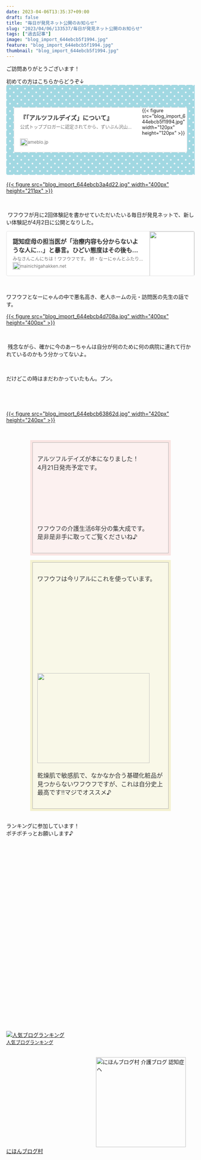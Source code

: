 ```yaml
---
date: 2023-04-06T13:35:37+09:00
draft: false
title: "毎日が発見ネット公開のお知らせ"
slug: "2023/04/06/133537/毎日が発見ネット公開のお知らせ"
tags: ["過去記事"]
image: "blog_import_644ebcb5f1994.jpg"
feature: "blog_import_644ebcb5f1994.jpg"
thumbnail: "blog_import_644ebcb5f1994.jpg"
---
```

<p>ご訪問ありがとうございます！</p><div>初めての方はこちらからどうぞ↓<div style="background: #a1d8e2; background-image: radial-gradient(#f7f6fb 10%, transparent 20%), radial-gradient(#f7f6fb 10%, transparent 20%); background-size: 20px 20px; background-position: 0 0, 10px 10px; font-size: 90%; padding: 20px;"><p> </p><div class="ogpCard_root"><article class="ogpCard_wrap" contenteditable="false" style="display:inline-block;max-width:100%"><a class="ogpCard_link" data-ogp-card-log="" href="entry-12641756667.html" rel="noopener noreferrer" style="display:flex;justify-content:space-between;overflow:hidden;box-sizing:border-box;width:620px;max-width:100%;height:120px;border:1px solid #e2e2e2;border-radius:4px;background-color:#fff;text-decoration:none" target="_blank"><span class="ogpCard_content" style="display:flex;flex-direction:column;overflow:hidden;width:100%;padding:16px"><span class="ogpCard_title" style="-webkit-box-orient:vertical;display:-webkit-box;-webkit-line-clamp:2;max-height:48px;line-height:1.4;font-size:16px;color:#333;text-align:left;font-weight:bold;overflow:hidden">『「アルツフルデイズ」について』</span><span class="ogpCard_description" style="overflow:hidden;text-overflow:ellipsis;white-space:nowrap;line-height:1.6;margin-top:4px;color:#757575;text-align:left;font-size:12px">公式トップブロガーに認定されてから、ずいぶん沢山の方に新しくフォロワーになっていただいています。本当にありがとうございます。 フォローする｜Ameba (アメ…</span><span class="ogpCard_url" style="display:flex;align-items:center;margin-top:auto"><span class="ogpCard_iconWrap" style="position:relative;width:20px;height:20px;flex-shrink:0"><img alt="リンク" class="ogpCard_icon" height="20" loading="lazy" src="data:image/svg+xml;charset=utf-8,%3Csvg%20xmlns%3D%22http%3A%2F%2Fwww.w3.org%2F2000%2Fsvg%22%20title%3D%22Placeholder%20for%20Images%22%20role%3D%22presentation%22%20viewBox%3D%220%200%2020%2020%22%20%2F%3E" style="position: absolute; top: 0; bottom: 0; right: 0; left: 0; height: 100%; max-height: 100%; aspect-ratio: 20 / 20;" width="20" data-src="https://c.stat100.ameba.jp/ameblo/symbols/v3.20.0/svg/gray/editor_link.svg"/><noscript><img alt="リンク" class="ogpCard_icon" height="20" loading="lazy" src="https://c.stat100.ameba.jp/ameblo/symbols/v3.20.0/svg/gray/editor_link.svg" style="position:absolute;top:0;bottom:0;right:0;left:0;height:100%;max-height:100%" width="20"></noscript></span><span class="ogpCard_urlText" style="overflow:hidden;text-overflow:ellipsis;white-space:nowrap;color:#757575;font-size:12px;text-align:left">ameblo.jp</span></span></span><span class="ogpCard_imageWrap" style="position:relative;width:120px;height:120px;flex-shrink:0">{{< figure src="blog_import_644ebcb5f1994.jpg" width="120px" height="120px" >}}</span></a></article></div><p> </p></div>   </div><div><div><div><a href="blog_import_644ebcb3a4d22.jpg">{{< figure src="blog_import_644ebcb3a4d22.jpg" width="400px" height="211px" >}}</a></div><p> </p></div><p> ワフウフが月に2回体験記を書かせていただいたいる毎日が発見ネットで、新しい体験記が4月2日に公開となりした。</p><p></p><div class="ogpCard_root"><article class="ogpCard_wrap" style="display:inline-block;max-width:100%" contenteditable="false"><a class="ogpCard_link" href="post-6920.php" target="_blank" rel="noopener noreferrer" data-ogp-card-log="" style="display:flex;justify-content:space-between;overflow:hidden;box-sizing:border-box;width:620px;max-width:100%;height:120px;border:1px solid #e2e2e2;border-radius:4px;background-color:#fff;text-decoration:none" contenteditable="false"><span class="ogpCard_content" style="display:flex;flex-direction:column;overflow:hidden;width:100%;padding:16px"><span class="ogpCard_title" style="-webkit-box-orient:vertical;display:-webkit-box;-webkit-line-clamp:2;max-height:48px;line-height:1.4;font-size:16px;color:#333;text-align:left;font-weight:bold;overflow:hidden">認知症母の担当医が「治療内容も分からないような人に...」と暴言。ひどい態度はその後も続き／ワフウフ</span><span class="ogpCard_description" style="overflow:hidden;text-overflow:ellipsis;white-space:nowrap;line-height:1.6;margin-top:4px;color:#757575;text-align:left;font-size:12px">みなさんこんにちは！ワフウフです。 姉・なーにゃんとふたりで、認知症になった母・あーちゃんの介護をしています。 【前回】「僕にはできませんから！」母の担当医がまさかの「開き直り」。この人に母を任せて大丈夫？ 2019年4月、DV男の父・たんたんから逃れて母は介護付有料老人ホームへ入居しました。 老人ホーム内で受けていた糖尿病の治療に不満があり、訪問医の先生と…</span><span class="ogpCard_url" style="display:flex;align-items:center;margin-top:auto"><span class="ogpCard_iconWrap" style="position:relative;width:20px;height:20px;flex-shrink:0"><img class="ogpCard_icon" alt="リンク" loading="lazy" src="data:image/svg+xml;charset=utf-8,%3Csvg%20xmlns%3D%22http%3A%2F%2Fwww.w3.org%2F2000%2Fsvg%22%20title%3D%22Placeholder%20for%20Images%22%20role%3D%22presentation%22%20viewBox%3D%220%200%2020%2020%22%20%2F%3E" width="20" height="20" style="position: absolute; top: 0; bottom: 0; right: 0; left: 0; height: 100%; max-height: 100%; aspect-ratio: 20 / 20;" data-src="https://c.stat100.ameba.jp/ameblo/symbols/v3.20.0/svg/gray/editor_link.svg"/><noscript><img class="ogpCard_icon" alt="リンク" loading="lazy" src="https://c.stat100.ameba.jp/ameblo/symbols/v3.20.0/svg/gray/editor_link.svg" width="20" height="20" style="position:absolute;top:0;bottom:0;right:0;left:0;height:100%;max-height:100%"></noscript></span><span class="ogpCard_urlText" style="overflow:hidden;text-overflow:ellipsis;white-space:nowrap;color:#757575;font-size:12px;text-align:left">mainichigahakken.net</span></span></span><span class="ogpCard_imageWrap" style="position:relative;width:120px;height:120px;flex-shrink:0"><img class="ogpCard_image" loading="lazy" src="data:image/svg+xml;charset=utf-8,%3Csvg%20xmlns%3D%22http%3A%2F%2Fwww.w3.org%2F2000%2Fsvg%22%20title%3D%22Placeholder%20for%20Images%22%20role%3D%22presentation%22%20viewBox%3D%220%200%20120%20120%22%20%2F%3E" alt="" data-ogp-card-image="" width="120" height="120" style="position: absolute; top: 50%; left: 50%; object-fit: cover; min-height: 100%; min-width: 100%; transform: translate(-50%,-50%); aspect-ratio: 120 / 120;" data-src="https://mainichigahakken.net/essay/img/5598686745c509884e4c3e86bd410de4f8720bdf.jpg"/><noscript><img class="ogpCard_image" loading="lazy" src="https://mainichigahakken.net/essay/img/5598686745c509884e4c3e86bd410de4f8720bdf.jpg" alt="" data-ogp-card-image="" width="120" height="120" style="position:absolute;top:50%;left:50%;object-fit:cover;min-height:100%;min-width:100%;transform:translate(-50%,-50%)"></noscript></span></a></article></div><p></p><p><br/></p><p>ワフウフとなーにゃんの中で悪名高き、老人ホームの元・訪問医の先生の話です。</p><div><a href="blog_import_644ebcb4d708a.jpg">{{< figure src="blog_import_644ebcb4d708a.jpg" width="400px" height="400px" >}}</a></div><p><br/></p><p> 残念ながら、確かに今のあーちゃんは自分が何のために何の病院に連れて行かれているのかもう分かってないよ。</p><p><br/></p><p>だけどこの時はまだわかっていたもん。プン。</p><p><br/></p><p><br/></p><p><a href="reader.do?bnm=macb2b37" rel="noopener noreferrer" target="_blank">{{< figure src="blog_import_644ebcb63862d.jpg" width="420px" height="240px" >}}</a></p><p> </p><div class="limited023_block01" data-entrydesign-count-input="part" data-entrydesign-part="limited023_block01" data-entrydesign-tag="div" data-entrydesign-type="block" data-entrydesign-ver="1.54.1" style="display:block;width:376px;max-width:100%;margin:0 auto 12px;box-sizing:border-box;padding:6px;color:#333;background-color:#F9E4E2"><div style="background-color:rgba(255, 255, 255, 0.5);border:solid 1px #B3B3B3;padding:16px 12px"><div data-entrydesign-content="" style="background-color:transparent;font-size:16px;line-height:1.4;min-height:22px;break-word:word-break"><p>​<span style="-webkit-tap-highlight-color: rgba(0, 0, 0, 0);">アルツフルデイズが本になりました！<br/>4月21日発売予定です。<br/><br/></span><a id="ZHZP50h26awwDeM1vYKnC4" class="pickCreative pickCreative_root" contenteditable="false" href="click?aid=ZHZP50h26awwDeM1vYKnC4" target="_blank" data-item-id="AZ000001" data-df-item-id="486680226X" data-layout-type="3" data-img-size="small" data-img-url="https://m.media-amazon.com/images/I/51bAsYZuKdL._SL500_.jpg" data-aid="ZHZP50h26awwDeM1vYKnC4"><span class="pickLayout3_inner pickLayout3_inner--small" style="position:relative;display:inline-block;max-width:100%;width:96px;height:96px"><img alt="" class="pickLayout3_img" src="data:image/svg+xml;charset=utf-8,%3Csvg%20xmlns%3D%22http%3A%2F%2Fwww.w3.org%2F2000%2Fsvg%22%20title%3D%22Placeholder%20for%20Images%22%20role%3D%22presentation%22%20viewBox%3D%220%200%2096%2096%22%20%2F%3E" height="96" width="96" style="width: auto; height: auto; margin: auto; position: absolute; top: 0; left: 0; right: 0; bottom: 0; max-width: 100%; max-height: 100%; aspect-ratio: 96 / 96;" data-img="affiliate" data-src="https://p.odsyms15.com/aYIC9CdYcA3oAdFpBCggB1"/><noscript><img alt="" class="pickLayout3_img" src="https://p.odsyms15.com/aYIC9CdYcA3oAdFpBCggB1" height="96" width="96" style="width:auto;height:auto;margin:auto; margin: auto;position:absolute;top:0;left:0;right:0;bottom:0;max-width:100%;max-height:100%" data-img="affiliate"></noscript></span></a><br/><span style="-webkit-tap-highlight-color: rgba(0, 0, 0, 0);"><br/>ワフウフの介護生活6年分の集大成です。<br/>是非是非手に取ってご覧くださいね♪</span></p></div></div></div><div class="parts002_block06" data-entrydesign-count-input="part" data-entrydesign-part="parts002_block06" data-entrydesign-tag="div" data-entrydesign-type="block" data-entrydesign-ver="1.53.2" style="display:block;width:376px;max-width:100%;margin:0 auto 12px;box-sizing:border-box;padding:6px;color:#333;background-color:#F4F1D1"><div style="background-color:rgba(255, 255, 255, 0.5);border:solid 1px #B3B3B3;padding:16px 12px"><div data-entrydesign-content="" style="background-color:transparent;font-size:16px;line-height:1.4;min-height:22px;break-word:word-break"><p>ワフウフは今リアルにこれを使っています。<br/><a id="iQ8GuL9MO211yzbyhMGJK1" class="pickCreative pickLayout6 pickLayout6--medium pickCreative_root" contenteditable="false" href="click?aid=iQ8GuL9MO211yzbyhMGJK1" target="_blank" data-item-id="44574" data-df-item-id="" data-layout-type="6" data-img-size="medium" data-img-url="https://img.mobadme.jp/restimgs/mobadme/banner/00/44/574_5.jpg?mid=102227" data-aid="iQ8GuL9MO211yzbyhMGJK1" style="max-width:100%;height:240px;width:300px"><img alt="" class="pickLayout6_img" src="data:image/svg+xml;charset=utf-8,%3Csvg%20xmlns%3D%22http%3A%2F%2Fwww.w3.org%2F2000%2Fsvg%22%20title%3D%22Placeholder%20for%20Images%22%20role%3D%22presentation%22%20viewBox%3D%220%200%20300%20240%22%20%2F%3E" height="240" width="300" style="max-width: 100%; aspect-ratio: 300 / 240;" data-img="affiliate" data-src="https://p.odsyms15.com/sDwMu0dUk5G8WHcBOw3Fc7"/><noscript><img alt="" class="pickLayout6_img" src="https://p.odsyms15.com/sDwMu0dUk5G8WHcBOw3Fc7" height="240" width="300" style="max-width:100%" data-img="affiliate"></noscript></a><br/><br/>乾燥肌で敏感肌で、なかなか合う基礎化粧品が見つからないワフウフですが、これは自分史上最高です‼︎マジでオススメ♪</p></div></div></div></div><div><div><br/></div><div>ランキングに参加しています！</div></div><div>ポチポチっとお願いします♪</div><p><a href="?id=2052585"><img src="data:image/svg+xml;charset=utf-8,%3Csvg%20xmlns%3D%22http%3A%2F%2Fwww.w3.org%2F2000%2Fsvg%22%20title%3D%22Placeholder%20for%20Images%22%20role%3D%22presentation%22%20viewBox%3D%220%200%201%201%22%20%2F%3E" title="人気ブログランキング" data-src="https://blog.with2.net/user-banner/?id=2052585&amp;seq=1" style="aspect-ratio: 1 / 1;"/><noscript><img src="https://blog.with2.net/user-banner/?id=2052585&amp;seq=1" title="人気ブログランキング"></noscript></a><br/><a href="?id=2052585" style="font-size: 0.9em;">人気ブログランキング</a></p><div> </div><div><a href="in?p_cid=10924668" target="_blank"><img alt="にほんブログ村 介護ブログ 認知症へ" border="0" height="240" src="data:image/svg+xml;charset=utf-8,%3Csvg%20xmlns%3D%22http%3A%2F%2Fwww.w3.org%2F2000%2Fsvg%22%20title%3D%22Placeholder%20for%20Images%22%20role%3D%22presentation%22%20viewBox%3D%220%200%20240%20240%22%20%2F%3E" width="240" data-src="https://b.blogmura.com/original/1256692" style="aspect-ratio: 240 / 240;"/><noscript><img alt="にほんブログ村 介護ブログ 認知症へ" border="0" height="240" src="https://b.blogmura.com/original/1256692" width="240"></noscript></a><br/><a href="in?p_cid=10924668">にほんブログ村</a></div>

